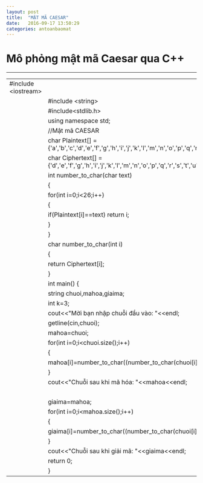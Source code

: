 ```yaml
---
layout: post
title:  "MẬT MÃ CAESAR"
date:   2016-09-17 13:50:29
categories: antoanbaomat
---
```

<h1>Mô phỏng mật mã Caesar qua C++</h1>
<hr>
<table class="highlight tab-size js-file-line-container" data-tab-size="8">
<tbody>
<tr>
<td id="LC2" class="blob-code blob-code-inner js-file-line">#<span class="pl-k">include</span> <span class="pl-s"><span class="pl-pds">&lt;</span>iostream<span class="pl-pds">&gt;</span></span></td>
</tr>
<tr>
<td id="L3" class="blob-num js-line-number" data-line-number="3">&nbsp;</td>
<td id="LC3" class="blob-code blob-code-inner js-file-line">#<span class="pl-k">include</span> <span class="pl-s"><span class="pl-pds">&lt;</span>string<span class="pl-pds">&gt;</span></span></td>
</tr>
<tr>
<td id="L4" class="blob-num js-line-number" data-line-number="4">&nbsp;</td>
<td id="LC4" class="blob-code blob-code-inner js-file-line">#<span class="pl-k">include</span><span class="pl-s"><span class="pl-pds">&lt;</span>stdlib.h<span class="pl-pds">&gt;</span></span></td>
</tr>
<tr>
<td id="L5" class="blob-num js-line-number" data-line-number="5">&nbsp;</td>
<td id="LC5" class="blob-code blob-code-inner js-file-line"><span class="pl-k">using</span> <span class="pl-k">namespace</span> <span class="pl-en">std</span><span class="pl-k">;</span></td>
</tr>
<tr>
<td id="L6" class="blob-num js-line-number" data-line-number="6">&nbsp;</td>
<td id="LC6" class="blob-code blob-code-inner js-file-line"><span class="pl-c">//Mật m&atilde; CAESAR</span></td>
</tr>
<tr>
<td id="L7" class="blob-num js-line-number" data-line-number="7">&nbsp;</td>
<td id="LC7" class="blob-code blob-code-inner js-file-line"><span class="pl-k">char</span> Plaintext[] ={<span class="pl-s"><span class="pl-pds">'</span>a<span class="pl-pds">'</span></span>,<span class="pl-s"><span class="pl-pds">'</span>b<span class="pl-pds">'</span></span>,<span class="pl-s"><span class="pl-pds">'</span>c<span class="pl-pds">'</span></span>,<span class="pl-s"><span class="pl-pds">'</span>d<span class="pl-pds">'</span></span>,<span class="pl-s"><span class="pl-pds">'</span>e<span class="pl-pds">'</span></span>,<span class="pl-s"><span class="pl-pds">'</span>f<span class="pl-pds">'</span></span>,<span class="pl-s"><span class="pl-pds">'</span>g<span class="pl-pds">'</span></span>,<span class="pl-s"><span class="pl-pds">'</span>h<span class="pl-pds">'</span></span>,<span class="pl-s"><span class="pl-pds">'</span>i<span class="pl-pds">'</span></span>,<span class="pl-s"><span class="pl-pds">'</span>j<span class="pl-pds">'</span></span>,<span class="pl-s"><span class="pl-pds">'</span>k<span class="pl-pds">'</span></span>,<span class="pl-s"><span class="pl-pds">'</span>l<span class="pl-pds">'</span></span>,<span class="pl-s"><span class="pl-pds">'</span>m<span class="pl-pds">'</span></span>,<span class="pl-s"><span class="pl-pds">'</span>n<span class="pl-pds">'</span></span>,<span class="pl-s"><span class="pl-pds">'</span>o<span class="pl-pds">'</span></span>,<span class="pl-s"><span class="pl-pds">'</span>p<span class="pl-pds">'</span></span>,<span class="pl-s"><span class="pl-pds">'</span>q<span class="pl-pds">'</span></span>,<span class="pl-s"><span class="pl-pds">'</span>r<span class="pl-pds">'</span></span>,<span class="pl-s"><span class="pl-pds">'</span>s<span class="pl-pds">'</span></span>,<span class="pl-s"><span class="pl-pds">'</span>t<span class="pl-pds">'</span></span>,<span class="pl-s"><span class="pl-pds">'</span>u<span class="pl-pds">'</span></span>,<span class="pl-s"><span class="pl-pds">'</span>v<span class="pl-pds">'</span></span>,<span class="pl-s"><span class="pl-pds">'</span>w<span class="pl-pds">'</span></span>,<span class="pl-s"><span class="pl-pds">'</span>x<span class="pl-pds">'</span></span>,<span class="pl-s"><span class="pl-pds">'</span>y<span class="pl-pds">'</span></span>,<span class="pl-s"><span class="pl-pds">'</span>z<span class="pl-pds">'</span></span>};</td>
</tr>
<tr>
<td id="L8" class="blob-num js-line-number" data-line-number="8">&nbsp;</td>
<td id="LC8" class="blob-code blob-code-inner js-file-line"><span class="pl-k">char</span> Ciphertext[] ={<span class="pl-s"><span class="pl-pds">'</span>d<span class="pl-pds">'</span></span>,<span class="pl-s"><span class="pl-pds">'</span>e<span class="pl-pds">'</span></span>,<span class="pl-s"><span class="pl-pds">'</span>f<span class="pl-pds">'</span></span>,<span class="pl-s"><span class="pl-pds">'</span>g<span class="pl-pds">'</span></span>,<span class="pl-s"><span class="pl-pds">'</span>h<span class="pl-pds">'</span></span>,<span class="pl-s"><span class="pl-pds">'</span>i<span class="pl-pds">'</span></span>,<span class="pl-s"><span class="pl-pds">'</span>j<span class="pl-pds">'</span></span>,<span class="pl-s"><span class="pl-pds">'</span>k<span class="pl-pds">'</span></span>,<span class="pl-s"><span class="pl-pds">'</span>l<span class="pl-pds">'</span></span>,<span class="pl-s"><span class="pl-pds">'</span>m<span class="pl-pds">'</span></span>,<span class="pl-s"><span class="pl-pds">'</span>n<span class="pl-pds">'</span></span>,<span class="pl-s"><span class="pl-pds">'</span>o<span class="pl-pds">'</span></span>,<span class="pl-s"><span class="pl-pds">'</span>p<span class="pl-pds">'</span></span>,<span class="pl-s"><span class="pl-pds">'</span>q<span class="pl-pds">'</span></span>,<span class="pl-s"><span class="pl-pds">'</span>r<span class="pl-pds">'</span></span>,<span class="pl-s"><span class="pl-pds">'</span>s<span class="pl-pds">'</span></span>,<span class="pl-s"><span class="pl-pds">'</span>t<span class="pl-pds">'</span></span>,<span class="pl-s"><span class="pl-pds">'</span>u<span class="pl-pds">'</span></span>,<span class="pl-s"><span class="pl-pds">'</span>v<span class="pl-pds">'</span></span>,<span class="pl-s"><span class="pl-pds">'</span>w<span class="pl-pds">'</span></span>,<span class="pl-s"><span class="pl-pds">'</span>x<span class="pl-pds">'</span></span>,<span class="pl-s"><span class="pl-pds">'</span>y<span class="pl-pds">'</span></span>,<span class="pl-s"><span class="pl-pds">'</span>z<span class="pl-pds">'</span></span>,<span class="pl-s"><span class="pl-pds">'</span>a<span class="pl-pds">'</span></span>,<span class="pl-s"><span class="pl-pds">'</span>b<span class="pl-pds">'</span></span>,<span class="pl-s"><span class="pl-pds">'</span>c<span class="pl-pds">'</span></span>};</td>
</tr>
<tr>
<td id="L9" class="blob-num js-line-number" data-line-number="9">&nbsp;</td>
<td id="LC9" class="blob-code blob-code-inner js-file-line"><span class="pl-k">int</span> <span class="pl-en">number_to_char</span>(<span class="pl-k">char</span> text)</td>
</tr>
<tr>
<td id="L10" class="blob-num js-line-number" data-line-number="10">&nbsp;</td>
<td id="LC10" class="blob-code blob-code-inner js-file-line">{</td>
</tr>
<tr>
<td id="L11" class="blob-num js-line-number" data-line-number="11">&nbsp;</td>
<td id="LC11" class="blob-code blob-code-inner js-file-line"><span class="pl-k">for</span>(<span class="pl-k">int</span> i=<span class="pl-c1">0</span>;i&lt;<span class="pl-c1">26</span>;i++)</td>
</tr>
<tr>
<td id="L12" class="blob-num js-line-number" data-line-number="12">&nbsp;</td>
<td id="LC12" class="blob-code blob-code-inner js-file-line">{</td>
</tr>
<tr>
<td id="L13" class="blob-num js-line-number" data-line-number="13">&nbsp;</td>
<td id="LC13" class="blob-code blob-code-inner js-file-line"><span class="pl-k">if</span>(Plaintext[i]==text) <span class="pl-k">return</span> i;</td>
</tr>
<tr>
<td id="L14" class="blob-num js-line-number" data-line-number="14">&nbsp;</td>
<td id="LC14" class="blob-code blob-code-inner js-file-line">}</td>
</tr>
<tr>
<td id="L15" class="blob-num js-line-number" data-line-number="15">&nbsp;</td>
<td id="LC15" class="blob-code blob-code-inner js-file-line">}</td>
</tr>
<tr>
<td id="L16" class="blob-num js-line-number" data-line-number="16">&nbsp;</td>
<td id="LC16" class="blob-code blob-code-inner js-file-line"><span class="pl-k">char</span> <span class="pl-en">number_to_char</span>(<span class="pl-k">int</span> i)</td>
</tr>
<tr>
<td id="L17" class="blob-num js-line-number" data-line-number="17">&nbsp;</td>
<td id="LC17" class="blob-code blob-code-inner js-file-line">{</td>
</tr>
<tr>
<td id="L18" class="blob-num js-line-number" data-line-number="18">&nbsp;</td>
<td id="LC18" class="blob-code blob-code-inner js-file-line"><span class="pl-k">return</span> Ciphertext[i];</td>
</tr>
<tr>
<td id="L19" class="blob-num js-line-number" data-line-number="19">&nbsp;</td>
<td id="LC19" class="blob-code blob-code-inner js-file-line">}</td>
</tr>
<tr>
<td id="L20" class="blob-num js-line-number" data-line-number="20">&nbsp;</td>
<td id="LC20" class="blob-code blob-code-inner js-file-line"><span class="pl-k">int</span> <span class="pl-en">main</span>() {</td>
</tr>
<tr>
<td id="L21" class="blob-num js-line-number" data-line-number="21">&nbsp;</td>
<td id="LC21" class="blob-code blob-code-inner js-file-line">string chuoi,mahoa,giaima;</td>
</tr>
<tr>
<td id="L22" class="blob-num js-line-number" data-line-number="22">&nbsp;</td>
<td id="LC22" class="blob-code blob-code-inner js-file-line"><span class="pl-k">int</span> k=<span class="pl-c1">3</span>;</td>
</tr>
<tr>
<td id="L23" class="blob-num js-line-number" data-line-number="23">&nbsp;</td>
<td id="LC23" class="blob-code blob-code-inner js-file-line">cout&lt;&lt;<span class="pl-s"><span class="pl-pds">"</span>Mời bạn nhập chuỗi đầu v&agrave;o: <span class="pl-pds">"</span></span>&lt;&lt;endl;</td>
</tr>
<tr>
<td id="L24" class="blob-num js-line-number" data-line-number="24">&nbsp;</td>
<td id="LC24" class="blob-code blob-code-inner js-file-line"><span class="pl-c1">getline</span>(cin,chuoi);</td>
</tr>
<tr>
<td id="L25" class="blob-num js-line-number" data-line-number="25">&nbsp;</td>
<td id="LC25" class="blob-code blob-code-inner js-file-line">mahoa=chuoi;</td>
</tr>
<tr>
<td id="L26" class="blob-num js-line-number" data-line-number="26">&nbsp;</td>
<td id="LC26" class="blob-code blob-code-inner js-file-line"><span class="pl-k">for</span>(<span class="pl-k">int</span> i=<span class="pl-c1">0</span>;i&lt;chuoi.<span class="pl-c1">size</span>();i++)</td>
</tr>
<tr>
<td id="L27" class="blob-num js-line-number" data-line-number="27">&nbsp;</td>
<td id="LC27" class="blob-code blob-code-inner js-file-line">{</td>
</tr>
<tr>
<td id="L28" class="blob-num js-line-number" data-line-number="28">&nbsp;</td>
<td id="LC28" class="blob-code blob-code-inner js-file-line">mahoa[i]=<span class="pl-c1">number_to_char</span>((<span class="pl-c1">number_to_char</span>(chuoi[i])+k)%<span class="pl-c1">26</span>);</td>
</tr>
<tr>
<td id="L29" class="blob-num js-line-number" data-line-number="29">&nbsp;</td>
<td id="LC29" class="blob-code blob-code-inner js-file-line">}</td>
</tr>
<tr>
<td id="L30" class="blob-num js-line-number" data-line-number="30">&nbsp;</td>
<td id="LC30" class="blob-code blob-code-inner js-file-line">cout&lt;&lt;<span class="pl-s"><span class="pl-pds">"</span>Chuỗi sau khi m&atilde; h&oacute;a: <span class="pl-pds">"</span></span>&lt;&lt;mahoa&lt;&lt;endl;</td>
</tr>
<tr>
<td id="L31" class="blob-num js-line-number" data-line-number="31">&nbsp;</td>
<td id="LC31" class="blob-code blob-code-inner js-file-line">&nbsp;</td>
</tr>
<tr>
<td id="L32" class="blob-num js-line-number" data-line-number="32">&nbsp;</td>
<td id="LC32" class="blob-code blob-code-inner js-file-line">giaima=mahoa;</td>
</tr>
<tr>
<td id="L33" class="blob-num js-line-number" data-line-number="33">&nbsp;</td>
<td id="LC33" class="blob-code blob-code-inner js-file-line"><span class="pl-k">for</span>(<span class="pl-k">int</span> i=<span class="pl-c1">0</span>;i&lt;mahoa.<span class="pl-c1">size</span>();i++)</td>
</tr>
<tr>
<td id="L34" class="blob-num js-line-number" data-line-number="34">&nbsp;</td>
<td id="LC34" class="blob-code blob-code-inner js-file-line">{</td>
</tr>
<tr>
<td id="L35" class="blob-num js-line-number" data-line-number="35">&nbsp;</td>
<td id="LC35" class="blob-code blob-code-inner js-file-line">giaima[i]=<span class="pl-c1">number_to_char</span>((<span class="pl-c1">number_to_char</span>(chuoi[i])-k+<span class="pl-c1">26</span>)%<span class="pl-c1">26</span>);</td>
</tr>
<tr>
<td id="L36" class="blob-num js-line-number" data-line-number="36">&nbsp;</td>
<td id="LC36" class="blob-code blob-code-inner js-file-line">}</td>
</tr>
<tr>
<td id="L37" class="blob-num js-line-number" data-line-number="37">&nbsp;</td>
<td id="LC37" class="blob-code blob-code-inner js-file-line">cout&lt;&lt;<span class="pl-s"><span class="pl-pds">"</span>Chuỗi sau khi giải m&atilde;: <span class="pl-pds">"</span></span>&lt;&lt;giaima&lt;&lt;endl;</td>
</tr>
<tr>
<td id="L38" class="blob-num js-line-number" data-line-number="38">&nbsp;</td>
<td id="LC38" class="blob-code blob-code-inner js-file-line"><span class="pl-k">return</span> <span class="pl-c1">0</span>;</td>
</tr>
<tr>
<td id="L39" class="blob-num js-line-number" data-line-number="39">&nbsp;</td>
<td id="LC39" class="blob-code blob-code-inner js-file-line">}</td>
</tr>
</tbody>
</table>
